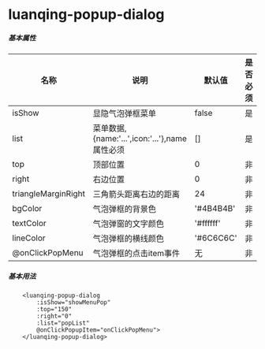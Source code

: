 # luanqing-popup-dialog

##### 基本属性
名称|说明|默认值|是否必须
--|--|--|--
isShow|显隐气泡弹框菜单|false|是
list|菜单数据,{name:'...',icon:'...'},name属性必须|[]|是
top|顶部位置|0|非
right|右边位置|0|非
triangleMarginRight|三角箭头距离右边的距离|24|非
bgColor|气泡弹框的背景色|'#4B4B4B'|非
textColor|气泡弹窗的文字颜色|'#ffffff'|非
lineColor|气泡弹框的横线颜色|'#6C6C6C'|非
@onClickPopMenu|气泡弹框的点击item事件|无|非


##### 基本用法
```
	<luanqing-popup-dialog 
		:isShow="showMenuPop" 
		:top="150" 
		:right="0" 
		:list="popList" 
		@onClickPopupItem="onClickPopMenu">
	</luanqing-popup-dialog>

```